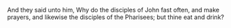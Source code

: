 And they said unto him, Why do the disciples of John fast often, and make prayers, and likewise the disciples of the Pharisees; but thine eat and drink?
